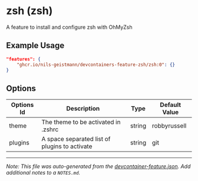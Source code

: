 
# zsh (zsh)

A feature to install and configure zsh with OhMyZsh

## Example Usage

```json
"features": {
    "ghcr.io/nils-geistmann/devcontainers-feature-zsh/zsh:0": {}
}
```

## Options

| Options Id | Description | Type | Default Value |
|-----|-----|-----|-----|
| theme | The theme to be activated in .zshrc | string | robbyrussell |
| plugins | A space separated list of plugins to activate | string | git |



---

_Note: This file was auto-generated from the [devcontainer-feature.json](https://github.com/nils-geistmann/devcontainers-feature-zsh/blob/main/src/zsh/devcontainer-feature.json).  Add additional notes to a `NOTES.md`._
